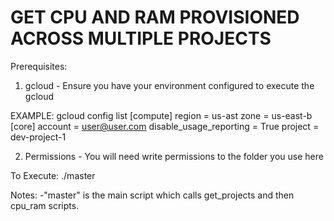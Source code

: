 # GET CPU AND RAM PROVISIONED ACROSS MULTIPLE PROJECTS
Prerequisites:
1) gcloud - Ensure you have your environment configured to execute the gcloud

EXAMPLE: 
gcloud config list
[compute]
region = us-ast
zone = us-east-b
[core]
account = user@user.com
disable_usage_reporting = True
project = dev-project-1

2) Permissions - You will need write permissions to the folder you use here

To Execute:
./master

Notes:
-"master" is the main script which calls get_projects and then cpu_ram scripts. 

